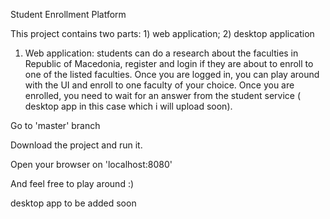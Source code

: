 Student Enrollment Platform

This project contains two parts:  1) web application; 2) desktop application

1) Web application: students can do a research about the faculties in Republic of Macedonia,
register and login if they are about to enroll to one of the listed faculties.
Once you are logged in, you can play around with the UI and enroll to one faculty of your choice.
Once you are enrolled, you need to wait for an answer from the student service ( desktop app in this case which i will upload soon).


Go to 'master' branch

Download the project and run it.

Open your browser on 'localhost:8080'

And feel free to play around :)


desktop app to be added soon
